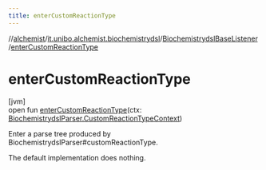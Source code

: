```yaml
---
title: enterCustomReactionType
---
```

//[alchemist](../../../index.html)/[it.unibo.alchemist.biochemistrydsl](../index.html)/[BiochemistrydslBaseListener](index.html)/[enterCustomReactionType](enter-custom-reaction-type.html)



# enterCustomReactionType



[jvm]\
open fun [enterCustomReactionType](enter-custom-reaction-type.html)(ctx: [BiochemistrydslParser.CustomReactionTypeContext](../-biochemistrydsl-parser/-custom-reaction-type-context/index.html))



Enter a parse tree produced by BiochemistrydslParser#customReactionType. 



The default implementation does nothing.




